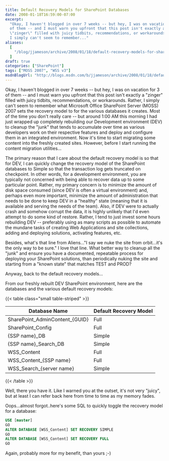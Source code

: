 ```yaml
---
title: Default Recovery Models for SharePoint Databases
date: 2008-01-18T16:59:00-07:00
excerpt:
  "Okay, I haven't blogged in over 7 weeks -- but hey, I was on vacation for 3
  of them -- and I must warn you upfront that this post isn't exactly a
  \"zinger\" filled with juicy tidbits, recommendations, or workarounds. Rather,
  I simply can't seem to remember..."
aliases:
  [
    "/blog/jjameson/archive/2008/01/18/default-recovery-models-for-sharepoint-databases.aspx",
  ]
draft: true
categories: ["SharePoint"]
tags: ["MOSS 2007", "WSS v3"]
msdnBlogUrl: "http://blogs.msdn.com/b/jjameson/archive/2008/01/18/default-recovery-models-for-sharepoint-databases.aspx"
---
```


Okay, I haven't blogged in over 7 weeks -- but hey, I was on vacation for 3 of
them -- and I must warn you upfront that this post isn't exactly a "zinger"
filled with juicy tidbits, recommendations, or workarounds. Rather, I simply
can't seem to remember what Microsoft Office SharePoint Server (MOSS) 2007 sets
the recovery model to for the various databases it creates. Most of the time you
don't really care -- but around 1:00 AM this morning I had just wrapped up
completely rebuilding our Development environment (DEV) to cleanup the "junk"
that tends to accumulate over time as various developers work on their
respective features and deploy and configure them in an integrated environment.
Now it's time to start migrating some content into the freshly created sites.
However, before I start running the content migration utilities...

The primary reason that I care about the default recovery model is so that for
DEV, I can quickly change the recovery model of the SharePoint databases to
Simple so that the transaction log gets truncated on checkpoint. In other words,
for a development environment, you are typically not concerned with being able
to recover data up to some particular point. Rather, my primary concern is to
minimize the amount of disk space consumed (since DEV is often a virtual
environment) and, perhaps even more important, minimize the amount of
administration that needs to be done to keep DEV in a "healthy" state (meaning
that it is available and serving the needs of the team). Also, if DEV were to
actually crash and somehow corrupt the data, it is highly unlikely that I'd even
attempt to do some kind of restore. Rather, I tend to just invest some hours
rebuilding DEV -- preferably using as many scripts as possible to automate the
mundane tasks of creating Web Applications and site collections, adding and
deploying solutions, activating features, etc.

Besides, what's that line from Aliens..."I say we nuke the site from
orbit...it's the only way to be sure." I love that line. What better way to
cleanup all the "junk" and ensure you have a documented, repeatable process for
deploying your SharePoint solutions, than periodically nuking the site and
starting from a "known state" that matches TEST and PROD?

Anyway, back to the default recovery models...

From our freshly rebuilt DEV SharePoint environment, here are the databases and
the various default recovery models:

{{< table class="small table-striped" >}}

| Database Name | Default Recovery Model |
| --- | --- |
| SharePoint_AdminContent\_{GUID} | Full |
| SharePoint_Config | Full |
| {SSP name}_DB | Simple |
| {SSP name}_Search_DB | Simple |
| WSS_Content | Full |
| WSS_Content\_{SSP name} | Full |
| WSS_Search\_{server name} | Simple |

{{< /table >}}

Well, there you have it. Like I warned you at the outset, it's not very "juicy",
but at least I can refer back here from time to time as my memory fades.

Oops...almost forgot..here's some SQL to quickly toggle the recovery model for a
database:

```SQL
USE [master]
GO
ALTER DATABASE [WSS_Content] SET RECOVERY SIMPLE
GO
ALTER DATABASE [WSS_Content] SET RECOVERY FULL
GO
```

Again, probably more for my benefit, than yours ;-)
